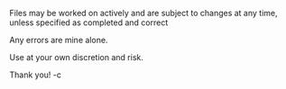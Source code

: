 Files may be worked on actively and are subject to changes at any time, unless specified as completed and correct

Any errors are mine alone.

Use at your own discretion and risk.

Thank you!
-c
